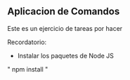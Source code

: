 ## Aplicacion de Comandos

Este es un ejercicio de tareas por hacer

Recordatorio:

- Instalar los paquetes de Node JS

"	npm install	"